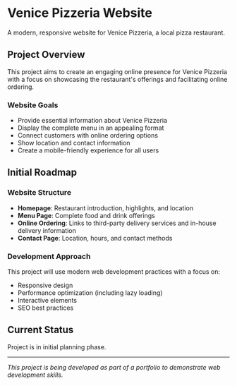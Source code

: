 # Venice Pizzeria Website

A modern, responsive website for Venice Pizzeria, a local pizza restaurant.

## Project Overview

This project aims to create an engaging online presence for Venice Pizzeria with a focus on showcasing the restaurant's offerings and facilitating online ordering.

### Website Goals
- Provide essential information about Venice Pizzeria
- Display the complete menu in an appealing format
- Connect customers with online ordering options
- Show location and contact information
- Create a mobile-friendly experience for all users

## Initial Roadmap

### Website Structure
- **Homepage**: Restaurant introduction, highlights, and location
- **Menu Page**: Complete food and drink offerings
- **Online Ordering**: Links to third-party delivery services and in-house delivery information
- **Contact Page**: Location, hours, and contact methods

### Development Approach
This project will use modern web development practices with a focus on:
- Responsive design
- Performance optimization (including lazy loading)
- Interactive elements
- SEO best practices

## Current Status
Project is in initial planning phase.

---

*This project is being developed as part of a portfolio to demonstrate web development skills.*